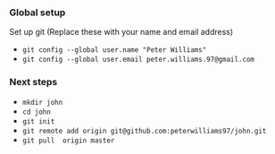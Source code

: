 ### Global setup

Set up git (Replace these with your name and email address)

* `git config --global user.name "Peter Williams"`
* `git config --global user.email peter.williams.97@gmail.com`
        
### Next steps
*  `mkdir john`
*  `cd john`
*  `git init`
*  `git remote add origin git@github.com:peterwilliams97/john.git`
*  `git pull  origin master`
      
